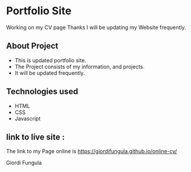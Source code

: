 # Portfolio Site
Working on my CV page
Thanks I will be updating my Website frequently.

## About Project
 - This is updated portfolio site.
 - The Project consists of my information, and projects.
 - It will be updated frequently.

## Technologies used
 - HTML
 - CSS
 - Javascript
## link to live site :
The link to my Page online is https://giordifungula.github.io/online-cv/

Giordi Fungula

